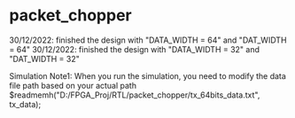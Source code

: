 # packet_chopper
30/12/2022: finished the design with "DATA_WIDTH = 64" and "DAT_WIDTH  = 64"
30/12/2022: finished the design with "DATA_WIDTH = 32" and "DAT_WIDTH  = 32"


Simulation
Note1: When you run the simulation, you need to modify the data file path based on your actual path
$readmemh("D:/FPGA_Proj/RTL/packet_chopper/tx_64bits_data.txt", tx_data);